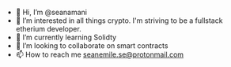 - 👋 Hi, I’m @seanamani
- 👀 I’m interested in all things crypto. I'm striving to be a fullstack etherium developer.
- 🌱 I’m currently learning Solidty
- 💞️ I’m looking to collaborate on smart contracts
- 📫 How to reach me seanemile.se@protonmail.com

<!---
seanamani/seanamani is a ✨ special ✨ repository because its `README.md` (this file) appears on your GitHub profile.
You can click the Preview link to take a look at your changes.
--->
